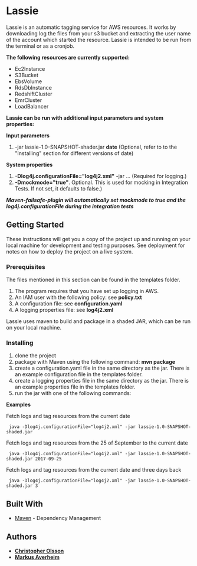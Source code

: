 # Lassie

Lassie is an automatic tagging service for AWS resources. It works by downloading log the files from your s3 bucket and extracting the user name of the account which started the resource. Lassie is intended to be run from the terminal or as a cronjob.

**The following resources are currently supported:**

* Ec2Instance
* S3Bucket
* EbsVolume
* RdsDbInstance
* RedshiftCluster
* EmrCluster
* LoadBalancer

**Lassie can be run with additional input parameters and system properties:**

**Input parameters**

1. -jar lassie-1.0-SNAPSHOT-shader.jar **date** (Optional, refer to to the "Installing" section for different versions of date)

**System properties**

1.  **-Dlog4j.configurationFile="log4j2.xml"** -jar ... (Required for logging.)
2. **-Dmockmode="true"**.
Optional. This is used for mocking in Integration Tests. If not set, it defaults to false.) 

***Maven-failsafe-plugin will automatically set mockmode to true and the log4j.configurationFile during the integration tests***

## Getting Started

These instructions will get you a copy of the project up and running on your local machine for development and testing purposes. See deployment for notes on how to deploy the project on a live system.

### Prerequisites
The files mentioned in this section can be found in the templates folder.

1. The program requires that you have set up logging in AWS.
2. An IAM user  with the following policy: see **policy.txt**
3. A configuration file: see **configuration.yaml**
4. A logging properties file: see **log4j2.xml**

Lassie uses maven to build and package in a shaded JAR, which can be run on your local machine.

### Installing

1. clone the project
2. package with Maven using the following command: **mvn package**
3. create a configuration.yaml file in the same directory as the jar. There is an example configuration file in the templates folder.
4. create a logging properties file in the same directory as the jar. There is an example properties file in the templates folder.
5. run the jar with one of the following commands:

**Examples**

Fetch logs and tag resources from the current date
```
 java -Dlog4j.configurationFile="log4j2.xml" -jar lassie-1.0-SNAPSHOT-shaded.jar 
```

Fetch logs and tag resources from the 25 of September to the current date
```
 java -Dlog4j.configurationFile="log4j2.xml" -jar lassie-1.0-SNAPSHOT-shaded.jar 2017-09-25
```

Fetch logs and tag resources from the current date and three days back
```
 java -Dlog4j.configurationFile="log4j2.xml" -jar lassie-1.0-SNAPSHOT-shaded.jar 3
```

## Built With

* [Maven](https://maven.apache.org/) - Dependency Management

## Authors

* [**Christopher Olsson**](https://github.com/Chris015)
* [**Markus Averheim**](https://github.com/averheim) 
